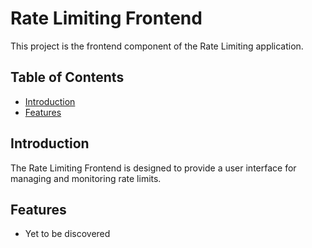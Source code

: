 # Rate Limiting Frontend

This project is the frontend component of the Rate Limiting application.

## Table of Contents

- [Introduction](#introduction)
- [Features](#features)

## Introduction

The Rate Limiting Frontend is designed to provide a user interface for managing and monitoring rate limits.

## Features

- Yet to be discovered
